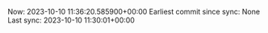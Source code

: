 Now: 2023-10-10 11:36:20.585900+00:00 Earliest commit since sync: None Last sync: 2023-10-10 11:30:01+00:00
